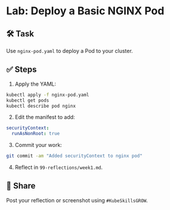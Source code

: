# Lab: Deploy a Basic NGINX Pod

## 🛠 Task
Use `nginx-pod.yaml` to deploy a Pod to your cluster.

## ✅ Steps
1. Apply the YAML:
```bash
kubectl apply -f nginx-pod.yaml
kubectl get pods
kubectl describe pod nginx
```

2. Edit the manifest to add:
```yaml
securityContext:
  runAsNonRoot: true
```

3. Commit your work:
```bash
git commit -am "Added securityContext to nginx pod"
```

4. Reflect in `99-reflections/week1.md`.

## 📣 Share
Post your reflection or screenshot using `#KubeSkillsGROW`.
